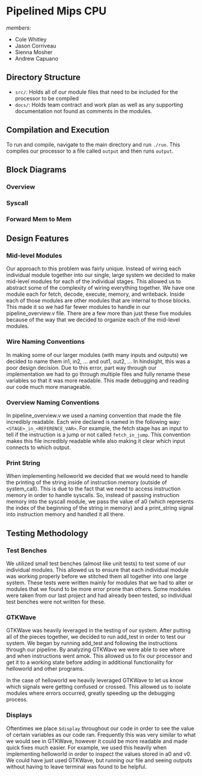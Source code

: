 # Pipelined Mips CPU

*members:*
 - Cole Whitley
 - Jason Corriveau
 - Sienna Mosher
 - Andrew Capuano

 ## Directory Structure
 - `src/`: Holds all of our module files that need to be included for the processor to be compiled
 - `docs/`: Holds team contract and work plan as well as any supporting documentation not found as comments in the modules.

## Compilation and Execution
To run and compile, navigate to the main directory and run `./run`. This compiles our processor to a file called `output` and then runs `output`.

## Block Diagrams

### Overview


### Syscall


### Forward Mem to Mem



## Design Features

### Mid-level Modules
Our approach to this problem was fairly unique. Instead of wiring each individual module together into our single, large system we decided to make mid-level modules for each of the individual stages. This allowed us to abstract some of the complexity of wiring everything together. We have one module each for fetch, decode, execute, memory, and writeback. Inside each of those modules are other modules that are internal to those blocks. This made it so we had far fewer modules to handle in our pipeline_overview.v file. There are a few more than just these five modules because of the way that we decided to organize each of the mid-level modules.

### Wire Naming Conventions
In making some of our larger modules (with many inputs and outputs) we decided to name them in1, in2, ... and out1, out2, ... In hindsight, this was a poor design decision. Due to this error, part way through our implementation we had to go through multiple files and fully rename these variables so that it was more readable. This made debugging and reading our code much more manageable.

### Overview Naming Conventions
In pipeline_overview.v we used a naming convention that made the file incredibly readable. Each wire declared is named in the following way: `<STAGE>_in_<REFERENCE_VAR>`. For example, the fetch stage has an input to tell if the instruction is a jump or not called `fetch_in_jump`. This convention makes this file incredibly readable while also making it clear which input connects to which output.

### Print String
When implementing helloworld we decided that we would need to handle the printing of the string inside of instruction memory (outside of system_call). This is due to the fact that we need to access instruction memory in order to handle syscalls. So, instead of passing instruction memory into the syscall module, we pass the value of a0 (which represents the index of the beginning of the string in memory) and a print_string signal into instruction memory and handled it all there.

## Testing Methodology

### Test Benches
We utilized small test benches (almost like unit tests) to test some of our individual modules. This allowed us to ensure that each individual module was working properly before we stitched them all together into one large system. These tests were written mainly for modules that we had to alter or modules that we found to be more error prone than others. Some modules were taken from our last project and had already been tested, so individual test benches were not written for these.

### GTKWave
GTKWave was heavily leveraged in the testing of our system. After putting all of the pieces together, we decided to run add_test in order to test our system. We began by running add_test and following the instructions through our pipeline. By analyzing GTKWave we were able to see where and when instructions went amok. This allowed us to fix our processor and get it to a working state before adding in additional functionality for helloworld and other programs.

In the case of helloworld we heavily leveraged GTKWave to let us know which signals were getting confused or crossed. This allowed us to isolate modules where errors occurred, greatly speeding up the debugging process.

### Displays
Oftentimes we place `$display` throughout our code in order to see the value of certain variables as our code ran. Frequently this was very similar to what we would see in GTKWave, however it could be more readable and made quick fixes much easier. For example, we used this heavily when implementing helloworld in order to inspect the values stored in a0 and v0. We could have just used GTKWave, but running our file and seeing outputs without having to leave terminal was found to be helpful.
